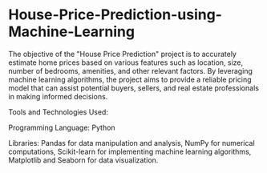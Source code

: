 # House-Price-Prediction-using-Machine-Learning

The objective of the "House Price Prediction" project is to accurately estimate home prices based on various
features such as location, size, number of bedrooms, amenities, and other relevant factors. By leveraging machine
learning algorithms, the project aims to provide a reliable pricing model that can assist potential buyers, sellers,
and real estate professionals in making informed decisions.

Tools and Technologies Used:

Programming Language: Python

Libraries: Pandas for data manipulation and analysis, NumPy for numerical computations, Scikit-learn for
implementing machine learning algorithms, Matplotlib and Seaborn for data visualization.
